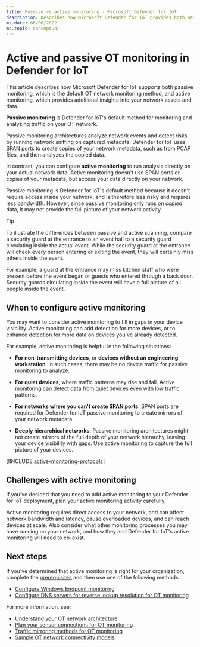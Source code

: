 ```yaml
---
title: Passive vs active monitoring - Microsoft Defender for IoT
description: Describes how Microsoft Defender for IoT provides both passive and active monitoring on your network devices, and provides guidance as to when to use each method.
ms.date: 06/06/2022
ms.topic: conceptual
---
```


# Active and passive OT monitoring in Defender for IoT

This article describes how Microsoft Defender for IoT supports both passive monitoring, which is the default OT network monitoring method, and active monitoring, which provides additional insights into your network assets and data.

**Passive monitoring** is Defender for IoT's default method for monitoring and analyzing traffic on your OT network.

Passive monitoring architectures analyze network events and detect risks by running network sniffing on captured metadata. Defender for IoT uses [SPAN ports](traffic-mirroring-methods.md) to create copies of your network metadata, such as from PCAP files, and then analyzes the copied data.

In contrast, you can configure **active monitoring** to run analysis directly on your actual network data. Active monitoring doesn't use SPAN ports or copies of your metadata, but access your data directly on your network.

Passive monitoring is Defender for IoT's default method because it doesn't require access inside your network, and is therefore less risky and requires less bandwidth. However, since passive monitoring only runs on *copied* data, it may not provide the full picture of your network activity.

> [!TIP]
> To illustrate the differences between passive and active scanning, compare a security guard at the entrance to an event hall to a security guard circulating inside the actual event. While the security guard at the entrance will check every person entering or exiting the event, they will certainly miss others inside the event.
>
> For example, a guard at the entrance may miss kitchen staff who were present before the event began or guests who entered through a back door. Security guards circulating inside the event will have a full picture of all people inside the event.

## When to configure active monitoring

You may want to consider active monitoring to fill in gaps in your device visibility. Active monitoring can add detection for more devices, or to enhance detection for more data on devices you've already detected.

For example, active monitoring is helpful in the following situations:

- **For non-transmitting devices**, or **devices without an engineering workstation**. In such cases, there may be no device traffic for passive monitoring to analyze.

- **For quiet devices**, where traffic patterns may rise and fall. Active monitoring can detect data from quiet devices even with low traffic patterns.

- **For networks where you can't create SPAN ports**. SPAN ports are required for Defender for IoT passive monitoring to create mirrors of your network metadata.

- **Deeply hierarchical networks**. Passive monitoring architectures might not create mirrors of the full depth of your network hierarchy, leaving your device visibility with gaps. Use active monitoring to capture the full picture of your devices.

[!INCLUDE [active-monitoring-protocols](../includes/active-monitoring-protocols.md)]

## Challenges with active monitoring

If you've decided that you need to add active monitoring to your Defender for IoT deployment, plan your active monitoring activity carefully.

Active monitoring requires direct access to your network, and can affect network bandwidth and latency, cause overloaded devices, and can reach devices at scale. Also consider what other monitoring processes you may have running on your network, and how they and Defender for IoT's active monitoring will need to co-exist.


## Next steps

If you've determined that active monitoring is right for your organization, complete the [prerequisites](../configure-active-monitoring.md) and then use one of the following methods:

- [Configure Windows Endpoint monitoring](../configure-windows-endpoint-monitoring.md)
- [Configure DNS servers for reverse lookup resolution for OT monitoring](../configure-reverse-dns-lookup.md)

For more information, see:

- [Understand your OT network architecture](understand-network-architecture.md)
- [Plan your sensor connections for OT monitoring](plan-network-monitoring.md)
- [Traffic mirroring methods for OT monitoring](traffic-mirroring-methods.md)
- [Sample OT network connectivity models](sample-connectivity-models.md)

